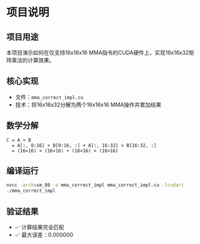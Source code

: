 # 项目说明

## 项目用途
本项目演示如何在仅支持16x16x16 MMA指令的CUDA硬件上，实现16x16x32矩阵乘法的计算效果。

## 核心实现
- 文件：`mma_correct_impl.cu`
- 技术：将16x16x32分解为两个16x16x16 MMA操作并累加结果

## 数学分解
```
C = A × B
  = A[:, 0:16] × B[0:16, :] + A[:, 16:32] × B[16:32, :]
  = (16×16) × (16×16) + (16×16) × (16×16)
```

## 编译运行
```bash
nvcc -arch=sm_80 -o mma_correct_impl mma_correct_impl.cu -lcudart
./mma_correct_impl
```

## 验证结果
- ✅ 计算结果完全匹配
- ✅ 最大误差：0.000000
